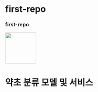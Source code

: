 # first-repo
### first-repo
<image src = 'images/다운로드.jpg' width=100 height=100>
  
# 약초 분류 모델 및 서비스
